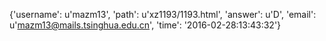{'username': u'mazm13', 'path': u'xz1193/1193.html', 'answer': u'D', 'email': u'mazm13@mails.tsinghua.edu.cn', 'time': '2016-02-28:13:43:32'}